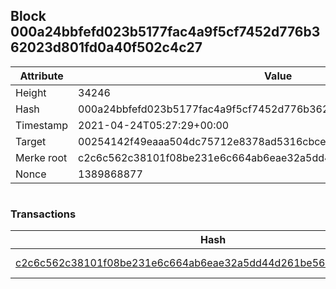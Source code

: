 ## Block 000a24bbfefd023b5177fac4a9f5cf7452d776b362023d801fd0a40f502c4c27

Attribute | Value
--- | ---
Height | 34246
Hash | 000a24bbfefd023b5177fac4a9f5cf7452d776b362023d801fd0a40f502c4c27
Timestamp | 2021-04-24T05:27:29+00:00
Target | 00254142f49eaaa504dc75712e8378ad5316cbcead634704b3734b6271167cc4
Merke root | c2c6c562c38101f08be231e6c664ab6eae32a5dd44d261be56bef55094b5b2c5
Nonce | 1389868877

```

```

### Transactions

Hash | Amount
--- | ---
[c2c6c562c38101f08be231e6c664ab6eae32a5dd44d261be56bef55094b5b2c5](c2c6c562c38101f08be231e6c664ab6eae32a5dd44d261be56bef55094b5b2c5.md) | 10.00000000 SKEPTI 
